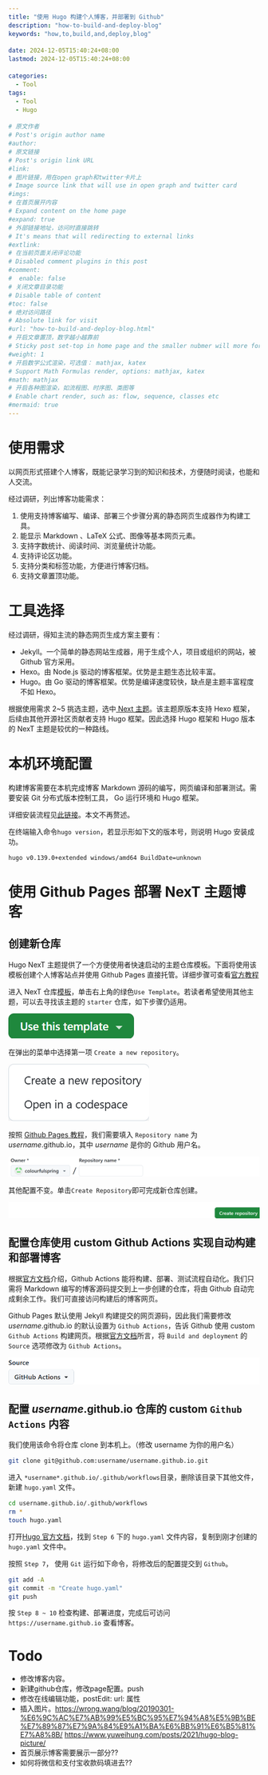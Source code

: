 ```yaml
---
title: "使用 Hugo 构建个人博客，并部署到 Github"
description: "how-to-build-and-deploy-blog"
keywords: "how,to,build,and,deploy,blog"

date: 2024-12-05T15:40:24+08:00
lastmod: 2024-12-05T15:40:24+08:00

categories:
  - Tool
tags:
  - Tool
  - Hugo

# 原文作者
# Post's origin author name
#author:
# 原文链接
# Post's origin link URL
#link:
# 图片链接，用在open graph和twitter卡片上
# Image source link that will use in open graph and twitter card
#imgs:
# 在首页展开内容
# Expand content on the home page
#expand: true
# 外部链接地址，访问时直接跳转
# It's means that will redirecting to external links
#extlink:
# 在当前页面关闭评论功能
# Disabled comment plugins in this post
#comment:
#  enable: false
# 关闭文章目录功能
# Disable table of content
#toc: false
# 绝对访问路径
# Absolute link for visit
#url: "how-to-build-and-deploy-blog.html"
# 开启文章置顶，数字越小越靠前
# Sticky post set-top in home page and the smaller nubmer will more forward.
#weight: 1
# 开启数学公式渲染，可选值： mathjax, katex
# Support Math Formulas render, options: mathjax, katex
#math: mathjax
# 开启各种图渲染，如流程图、时序图、类图等
# Enable chart render, such as: flow, sequence, classes etc
#mermaid: true
---
```


# 使用需求
以网页形式搭建个人博客，既能记录学习到的知识和技术，方便随时阅读，也能和人交流。

经过调研，列出博客功能需求：
1. 使用支持博客编写、编译、部署三个步骤分离的静态网页生成器作为构建工具。
2. 能显示 Markdown 、LaTeX 公式、图像等基本网页元素。
3. 支持字数统计、阅读时间、浏览量统计功能。
4. 支持评论区功能。
5. 支持分类和标签功能，方便进行博客归档。
6. 支持文章置顶功能。

# 工具选择
经过调研，得知主流的静态网页生成方案主要有：
* Jekyll。一个简单的静态网站生成器，用于生成个人，项目或组织的网站，被 Github 官方采用。
* Hexo。由 Node.js 驱动的博客框架。优势是主题生态比较丰富。
* Hugo。由 Go 驱动的博客框架。优势是编译速度较快，缺点是主题丰富程度不如 Hexo。

根据使用需求 2~5 挑选主题，选中[ Next 主题](https://theme-next.js.org/)。该主题原版本支持 Hexo 框架，后续由其他开源社区贡献者支持 Hugo 框架。因此选择 Hugo 框架和 Hugo 版本的 NexT 主题是较优的一种路线。

# 本机环境配置
构建博客需要在本机完成博客 Markdown 源码的编写，网页编译和部署测试。需要安装 Git 分布式版本控制工具， Go 运行环境和 Hugo 框架。

详细安装流程见[此链接](https://gohugo.io/installation)。本文不再赘述。

在终端输入命令`hugo version`，若显示形如下文的版本号，则说明 Hugo 安装成功。
```text
hugo v0.139.0+extended windows/amd64 BuildDate=unknown
```

# 使用 Github Pages 部署 NexT 主题博客 
## 创建新仓库
Hugo NexT 主题提供了一个方便使用者快速启动的主题仓库模板。下面将使用该模板创建个人博客站点并使用 Github Pages 直接托管。详细步骤可查看[官方教程](https://pages.github.com/)

进入 NexT 仓库[模板](https://github.com/hugo-next/hugo-theme-next-starter)，单击右上角的绿色`Use Template`。若读者希望使用其他主题，可以去寻找该主题的 `starter` 仓库，如下步骤仍适用。

![Use Template](img/use_template.png)

在弹出的菜单中选择第一项 `Create a new repository`。

![Create a new repository](img/template_choice.png)

按照 [Github Pages 教程](https://pages.github.com/)，我们需要填入 `Repository name` 为 *username*.github.io，其中 *username* 是你的 Github 用户名。

![Username](img/repo_name.png)

其他配置不变。单击`Create Repository`即可完成新仓库创建。

![Create Repo](img/create_repo.png)

## 配置仓库使用 custom Github Actions 实现自动构建和部署博客
根据[官方文档](https://docs.github.com/en/actions/about-github-actions/understanding-github-actions)介绍，Github Actions 能将构建、部署、测试流程自动化。我们只需将 Markdown 编写的博客源码提交到上一步创建的仓库，将由 Github 自动完成剩余工作。我们可直接访问构建后的博客网页。

Github Pages 默认使用 Jekyll 构建提交的网页源码，因此我们需要修改 *username*.github.io 的默认设置为 `Github Actions`，告诉 Github 使用 custom `Github Actions` 构建网页。根据[官方文档](https://docs.github.com/en/pages/getting-started-with-github-pages/configuring-a-publishing-source-for-your-github-pages-site#publishing-with-a-custom-github-actions-workflow)所言，将 `Build and deployment` 的 `Source` 选项修改为 `Github Actions`。

![Page Source](img/page_source.png)

## 配置 *username*.github.io 仓库的 custom `Github Actions` 内容
我们使用该命令将仓库 clone 到本机上。（修改 username 为你的用户名）

```bash
git clone git@github.com:username/username.github.io.git
```

进入 `*username*.github.io/.github/workflows`目录，删除该目录下其他文件，新建 `hugo.yaml` 文件。

```bash
cd username.github.io/.github/workflows
rm *
touch hugo.yaml
```

打开[Hugo 官方文档](https://gohugo.io/hosting-and-deployment/hosting-on-github/)，找到 `Step 6` 下的 `hugo.yaml` 文件内容，复制到刚才创建的 `hugo.yaml` 文件中。

按照 `Step 7`， 使用 `Git` 运行如下命令，将修改后的配置提交到 `Github`。

```bash
git add -A
git commit -m "Create hugo.yaml"
git push
```

按 `Step 8 ~ 10` 检查构建、部署进度，完成后可访问 `https://username.github.io` 查看博客。

# Todo
* 修改博客内容。
* 新建github仓库，修改page配置。push
* 修改在线编辑功能，postEdit: url: 属性
* 插入图片。https://wrong.wang/blog/20190301-%E6%9C%AC%E7%AB%99%E5%BC%95%E7%94%A8%E5%9B%BE%E7%89%87%E7%9A%84%E9%A1%BA%E6%BB%91%E6%B5%81%E7%A8%8B/  https://www.yuweihung.com/posts/2021/hugo-blog-picture/
* 首页展示博客需要展示一部分??
* 如何将微信和支付宝收款码填进去??

<!--more-->
